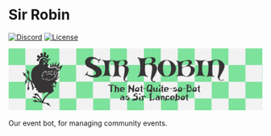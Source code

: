 # Sir Robin
[![Discord][5]][6]
[![License](https://img.shields.io/badge/license-MIT-green)](LICENSE)

![Header](sir_robin_banner.png)

Our event bot, for managing community events.

[5]: https://raw.githubusercontent.com/python-discord/branding/main/logos/badge/badge_github.svg
[6]: https://discord.gg/python

